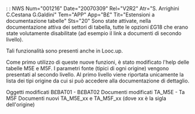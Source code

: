  :  : NWS Num="001216" Date="20070309" Rel="V2R2" Atr="S. Arrighini C.Cestana G.Galdini" Tem="APP" App="B£" Tit="Estensioni a documentazione tabelle" Sts="20"
Sono state attivate, nella documentazione attiva dei settori di tabella, tutte le opzioni £G18 che
erano state volutamente disabilitate (ad esempio il link a documenti di secondo livello).

Tali funzionalità sono presenti anche in Looc.up.

Come primo utilizzo di queste nuove funzioni, è stato modificato l'help delle tabelle M5E e M5F.
I parametri fonte (tipici di ogni origine) vengono presentati al secondo livello.
Al primo livello viene riportata unicamente la lista dei tipi origine da cui si può accedere alla documentazione di dettaglio.

Oggetti modificati
B£BAT01 - B£BAT02
Documenti modificati
TA_M5E - Ta M5F
Documenti nuovi
TA_M5E_xx e TA_M5F_xx (dove xx è la sigla dell'origine)
